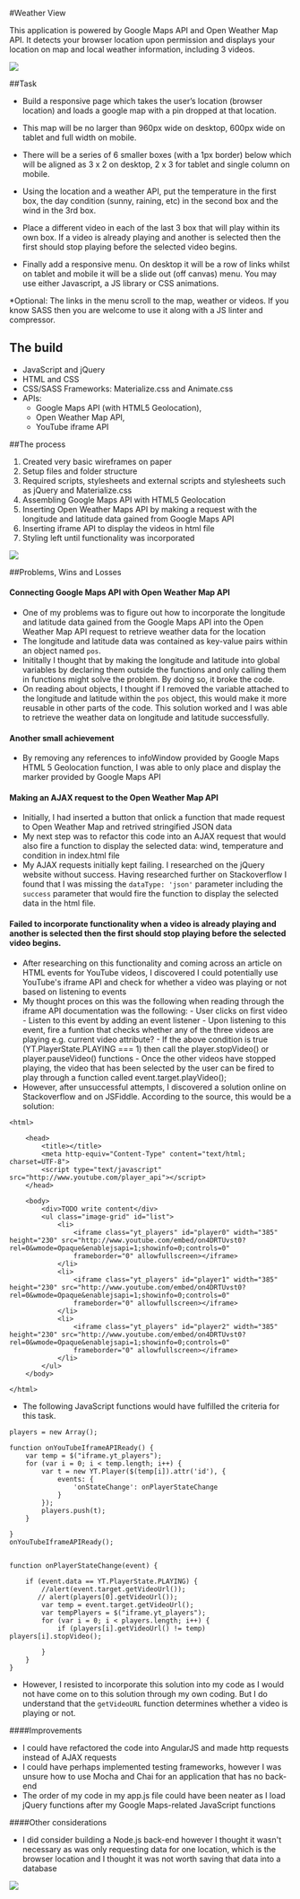 #Weather View

This application is powered by Google Maps API and Open Weather Map API. It detects your browser location upon permission and displays your location on map and local weather information, including 3 videos. 

![](assets/images/Screenshot_Desktop.png)

##Task

- Build a responsive page which takes the user’s location (browser location) and loads a google map with a pin dropped at that location.

- This map will be no larger than 960px wide on desktop, 600px wide on tablet and full width on mobile.

- There will be a series of 6 smaller boxes (with a 1px border) below which will be aligned as 3 x 2 on desktop, 2 x 3 for tablet and single column on mobile.

- Using the location and a weather API, put the temperature in the first box, the day condition (sunny, raining, etc) in the second box and the wind in the 3rd box.

- Place a different video in each of the last 3 box that will play within its own box. If a video is already playing and another is selected then the first should stop playing before the selected video begins.

- Finally add a responsive menu. On desktop it will be a row of links whilst on tablet and mobile it will be a slide out (off canvas) menu. You may use either Javascript, a JS library or CSS animations.

*Optional: The links in the menu scroll to the map, weather or videos.  If you know SASS then you are welcome to use it along with a JS linter and compressor. 

## The build
- JavaScript and jQuery
- HTML and CSS
- CSS/SASS Frameworks: Materialize.css and Animate.css
- APIs: 
  - Google Maps API (with HTML5 Geolocation), 
  - Open Weather Map API, 
  - YouTube iframe API

  
##The process
1. Created very basic wireframes on paper
2. Setup files and folder structure
3. Required scripts, stylesheets and external scripts and stylesheets such as jQuery and Materialize.css
2. Assembling Google Maps API with HTML5 Geolocation
3. Inserting Open Weather Maps API by making a request with the longitude and latitude data gained from Google Maps API
4. Inserting iframe API to display the videos in html file
5. Styling left until functionality was incorporated

![](assets/images/Screenshot_Mobile.png)

##Problems, Wins and Losses
#### Connecting Google Maps API with Open Weather Map API
- One of my problems was to figure out how to incorporate the longitude and latitude data gained from the Google Maps API into the Open Weather Map API request to retrieve weather data for the location
- The longitude and latitude data was contained as key-value pairs within an object named ```pos```.
- Inititally I thought that by making the longitude and latitude into global variables by declaring them outside the functions and only calling them in functions might solve the problem. By doing so, it broke the code. 
- On reading about objects, I thought if I removed the variable attached to the longitude and latitude within the ```pos``` object, this would make it more reusable in other parts of the code. This solution worked and I was able to retrieve the weather data on longitude and latitude successfully.

#### Another small achievement
- By removing any references to infoWindow provided by Google Maps HTML 5 Geolocation function, I was able to only place and display the marker provided by Google Maps API


#### Making an AJAX request to the Open Weather Map API
- Initially, I had inserted a button that onlick a function that made request to Open Weather Map and retrived stringified JSON data
- My next step was to refactor this code into an AJAX  request that would also fire a function to display the selected data: wind, temperature and condition in index.html file
- My AJAX requests initially kept failing. I researched on the jQuery website without success. Having researched further on Stackoverflow I found that I was missing the ```dataType: 'json'``` parameter including the ```success``` parameter that would fire the function to display the selected data in the html file.

#### Failed to incorporate functionality when a video is already playing and another is selected then the first should stop playing before the selected video begins.

- After researching on this functionality and coming across an article on HTML events for YouTube videos, I discovered I could potentially use YouTube's iframe API and check for whether a video was playing or not based on listening to events
- My thought proces on this was the following when reading through the iframe API documentation was the following: 
       - User clicks on first video
       - Listen to this event by adding an event listener
       - Upon listening to this event, fire a funtion that checks whether any of the three videos are playing e.g. current video attribute?
       - If the above condition is true (YT.PlayerState.PLAYING === 1) then call the player.stopVideo() or player.pauseVideo() functions
       - Once the other videos have stopped playing, the video that has been selected by the user can be fired to play through a function called event.target.playVideo();
- However, after unsuccessful attempts, I discovered a solution online on Stackoverflow and on JSFiddle. According to the source, this would be a solution: 

```<!DOCTYPE html>
<html>
    
    <head>
        <title></title>
        <meta http-equiv="Content-Type" content="text/html; charset=UTF-8">
        <script type="text/javascript" src="http://www.youtube.com/player_api"></script>
    </head>
    
    <body>
        <div>TODO write content</div>
        <ul class="image-grid" id="list">
            <li>
                <iframe class="yt_players" id="player0" width="385" height="230" src="http://www.youtube.com/embed/on4DRTUvst0?rel=0&wmode=Opaque&enablejsapi=1;showinfo=0;controls=0"
                frameborder="0" allowfullscreen></iframe>
            </li>
            <li>
                <iframe class="yt_players" id="player1" width="385" height="230" src="http://www.youtube.com/embed/on4DRTUvst0?rel=0&wmode=Opaque&enablejsapi=1;showinfo=0;controls=0"
                frameborder="0" allowfullscreen></iframe>
            </li>
            <li>
                <iframe class="yt_players" id="player2" width="385" height="230" src="http://www.youtube.com/embed/on4DRTUvst0?rel=0&wmode=Opaque&enablejsapi=1;showinfo=0;controls=0"
                frameborder="0" allowfullscreen></iframe>
            </li>
        </ul>
    </body>

</html>

```
- The following JavaScript functions would have fulfilled the criteria for this task.

```
players = new Array();

function onYouTubeIframeAPIReady() {
    var temp = $("iframe.yt_players");
    for (var i = 0; i < temp.length; i++) {
        var t = new YT.Player($(temp[i]).attr('id'), {
            events: {
                'onStateChange': onPlayerStateChange
            }
        });
        players.push(t);
    }

}
onYouTubeIframeAPIReady();


function onPlayerStateChange(event) {

    if (event.data == YT.PlayerState.PLAYING) {
        //alert(event.target.getVideoUrl());
       // alert(players[0].getVideoUrl());
        var temp = event.target.getVideoUrl();
        var tempPlayers = $("iframe.yt_players");
        for (var i = 0; i < players.length; i++) {
            if (players[i].getVideoUrl() != temp) players[i].stopVideo();

        }
    }
}
```

- However, I resisted to incorporate this solution into my code as I would not have come on to this solution through my own coding. But I do understand that the ```getVideoURL``` function determines whether a video is playing or not.

####Improvements
- I could have refactored the code into AngularJS and made http requests instead of AJAX requests
- I could have perhaps implemented testing frameworks, however I was unsure how to use Mocha and Chai for an application that has no back-end
- The order of my code in my app.js file could have been neater as I load jQuery functions after my Google Maps-related JavaScript functions


####Other considerations
- I did consider building a Node.js back-end however I thought it wasn't necessary as was only requesting data for one location, which is the browser location and I thought it was not worth saving that data into a database

![](assets/images/Screenshot_Tablet.png)
